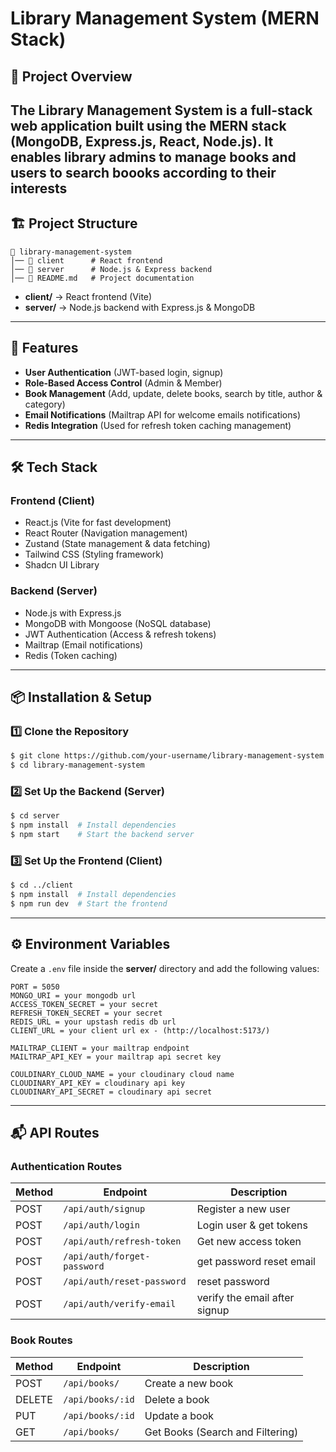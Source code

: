 # Library Management System (MERN Stack)

## 📌 Project Overview

## The **Library Management System** is a full-stack web application built using the **MERN stack (MongoDB, Express.js, React, Node.js)**. It enables library admins to manage books and users to search boooks according to their interests

## 🏗️ Project Structure

```
📂 library-management-system
│── 📂 client      # React frontend
│── 📂 server      # Node.js & Express backend
│── 📄 README.md   # Project documentation
```

- **client/** → React frontend (Vite)
- **server/** → Node.js backend with Express.js & MongoDB

---

## 🚀 Features

- **User Authentication** (JWT-based login, signup)
- **Role-Based Access Control** (Admin & Member)
- **Book Management** (Add, update, delete books, search by title, author & category)
- **Email Notifications** (Mailtrap API for welcome emails notifications)
- **Redis Integration** (Used for refresh token caching management)

---

## 🛠️ Tech Stack

### **Frontend (Client)**

- React.js (Vite for fast development)
- React Router (Navigation management)
- Zustand (State management & data fetching)
- Tailwind CSS (Styling framework)
- Shadcn UI Library

### **Backend (Server)**

- Node.js with Express.js
- MongoDB with Mongoose (NoSQL database)
- JWT Authentication (Access & refresh tokens)
- Mailtrap (Email notifications)
- Redis (Token caching)

---

## 📦 Installation & Setup

### 1️⃣ **Clone the Repository**

```sh
$ git clone https://github.com/your-username/library-management-system.git
$ cd library-management-system
```

### 2️⃣ **Set Up the Backend (Server)**

```sh
$ cd server
$ npm install  # Install dependencies
$ npm start    # Start the backend server
```

### 3️⃣ **Set Up the Frontend (Client)**

```sh
$ cd ../client
$ npm install  # Install dependencies
$ npm run dev  # Start the frontend
```

---

## ⚙️ Environment Variables

Create a `.env` file inside the **server/** directory and add the following values:

```env
PORT = 5050
MONGO_URI = your mongodb url
ACCESS_TOKEN_SECRET = your secret
REFRESH_TOKEN_SECRET = your secret
REDIS_URL = your upstash redis db url
CLIENT_URL = your client url ex - (http://localhost:5173/)

MAILTRAP_CLIENT = your mailtrap endpoint
MAILTRAP_API_KEY = your mailtrap api secret key

COULDINARY_CLOUD_NAME = your cloudinary cloud name
CLOUDINARY_API_KEY = cloudinary api key
CLOUDINARY_API_SECRET = cloudinary api secret

```

---

## 📬 API Routes

### **Authentication Routes**

| Method | Endpoint                    | Description                   |
| ------ | --------------------------- | ----------------------------- |
| POST   | `/api/auth/signup`          | Register a new user           |
| POST   | `/api/auth/login`           | Login user & get tokens       |
| POST   | `/api/auth/refresh-token`   | Get new access token          |
| POST   | `/api/auth/forget-password` | get password reset email      |
| POST   | `/api/auth/reset-password`  | reset password                |
| POST   | `/api/auth/verify-email`    | verify the email after signup |

### **Book Routes**

| Method | Endpoint         | Description                      |
| ------ | ---------------- | -------------------------------- |
| POST   | `/api/books/`    | Create a new book                |
| DELETE | `/api/books/:id` | Delete a book                    |
| PUT    | `/api/books/:id` | Update a book                    |
| GET    | `/api/books/`    | Get Books (Search and Filtering) |
